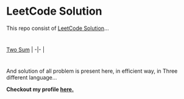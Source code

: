 
# LeetCode Solution #

This repo consist of [LeetCode Solution](https://leetcode.com/problemset/all/)...
#

[Two Sum](https://github.com/DeWill404/LeetCode/blob/master/Solution/Two-Sum.md) |
-|-
|
#
And solution of all problem is present here, in efficient way, in Three different language...

**Checkout my profile [here.](https://leetcode.com/dewill/)**